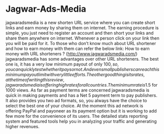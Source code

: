 # Jagwar-Ads-Media
jagwaradsmedia is a new shorten URL service where you can create short  links and earn money by  sharing them on internet. The earning procedure is simple, you just  need to register an  account and then short your links and share them anywhere on internet. Whenever a person  click on your link then you will be paid for it. To those who don’t know much about URL shortener and how to earn money  with them can refer  the below link: How to earn money with URL shorteners ? (http://www.jagwaradsmedia.com/) jagwaradsmedia has some advantages over other URL shorteners. The best one is,  it has a very  low minimum payout of only 100$, so, you can quickly test whether it pays or not. And even  small publishers can reach this minimum payout limit with very little efforts.  The other  good thing is its rates, at the time of writing this review, jagwaradsmedia is  offering high  rates for all countries. The minimum rate is 1.5$ for 1000 views. As far as payment terms are concerned jagwaradsmedia is quick in making payments  and has a Net  5 payment term to pay publishers. It also provides you two ad formats, so, you always have  the choice to select the best one of your choice. At the moment this ad network is offering PayPal and payoneer as its payment  option but it is  working to add few more for the convenience of its users. The detailed stats  reporting system  and featured tools help you in analyzing your traffic and generating higher revenues.
